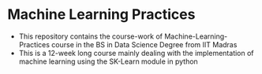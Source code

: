 # Machine Learning Practices

- This repository contains the course-work of Machine-Learning-Practices course in the BS in Data Science Degree from IIT Madras
- This is a 12-week long course mainly dealing with the implementation of machine learning using the SK-Learn module in python

